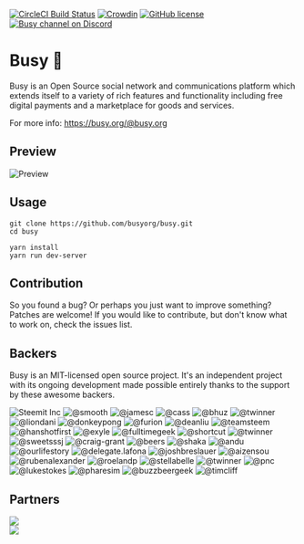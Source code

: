 [![CircleCI Build Status](https://circleci.com/gh/busyorg/busy.svg?style=shield&circle-token=:circle-token)](https://circleci.com/gh/busyorg/busy)
[![Crowdin](http://d322cqt584bo4o.cloudfront.net/busy/localized.svg)](https://translate.busy.org/project/busy)
[![GitHub license](https://img.shields.io/badge/license-MIT-blue.svg)](https://raw.githubusercontent.com/busyorg/busy/new-design/LICENSE)
[![Busy channel on Discord](https://img.shields.io/badge/chat-discord-738bd7.svg)](https://discord.gg/G95rNZs)

# Busy 🚀

Busy is an Open Source social network and communications platform which extends itself to a variety of rich features and functionality including free digital payments and a marketplace for goods and services. 

For more info: https://busy.org/@busy.org

## Preview
![Preview](https://user-images.githubusercontent.com/16245250/35974135-6fe56d5a-0d0a-11e8-99f6-a90d59696f82.png)

## Usage

```
git clone https://github.com/busyorg/busy.git
cd busy

yarn install
yarn run dev-server
```

## Contribution 
So you found a bug? Or perhaps you just want to improve something? Patches are welcome! If you would like to contribute, but don't know what to work on, check the issues list.

## Backers

Busy is an MIT-licensed open source project. It's an independent project with its ongoing development made possible entirely thanks to the support by these awesome backers.

![Steemit Inc](https://avatars2.githubusercontent.com/u/17434692?v=4&s=50)
![@smooth](https://img.busy.org/@smooth?s=50)
![@jamesc](https://img.busy.org/@jamesc?s=50)
![@cass](https://img.busy.org/@cass?s=50)
![@bhuz](https://img.busy.org/@bhuz?s=50)
![@twinner](https://img.busy.org/@twinner?s=50)
![@liondani](https://img.busy.org/@liondani?s=50)
![@donkeypong](https://img.busy.org/@donkeypong?s=50)
![@furion](https://img.busy.org/@furion?s=50)
![@deanliu](https://img.busy.org/@deanliu?s=50)
![@teamsteem](https://img.busy.org/@teamsteem?s=50)
![@hanshotfirst](https://img.busy.org/@hanshotfirst?s=50)
![@exyle](https://img.busy.org/@exyle?s=50)
![@fulltimegeek](https://img.busy.org/@fulltimegeek?s=50)
![@shortcut](https://img.busy.org/@shortcut?s=50)
![@twinner](https://img.busy.org/@hql2016?s=50)
![@sweetsssj](https://img.busy.org/@sweetsssj?s=50)
![@craig-grant](https://img.busy.org/@craig-grant?s=50)
![@beers](https://img.busy.org/@beers?s=50)
![@shaka](https://img.busy.org/@shaka?s=50)
![@andu](https://img.busy.org/@andu?s=50)
![@ourlifestory](https://img.busy.org/@ourlifestory?s=50)
![@delegate.lafona](https://img.busy.org/@delegate.lafona?s=50)
![@joshbreslauer](https://img.busy.org/@joshbreslauer?s=50)
![@aizensou](https://img.busy.org/@aizensou?s=50)
![@rubenalexander](https://img.busy.org/@rubenalexander?s=50)
![@roelandp](https://img.busy.org/@roelandp?s=50)
![@stellabelle](https://img.busy.org/@stellabelle?s=50)
![@twinner](https://img.busy.org/@hql2016?s=50)
![@pnc](https://img.busy.org/@pnc?s=50)
![@lukestokes](https://img.busy.org/@lukestokes?s=50)
![@pharesim](https://img.busy.org/@pharesim?s=50)
![@buzzbeergeek](https://img.busy.org/@buzzbeergeek?s=50)
![@timcliff](https://img.busy.org/@timcliff?s=50)

## Partners

[![](https://res.cloudinary.com/hpiynhbhq/image/upload/v1507199425/hevqheh9nltx0dfbuvo8.png)](https://crowdin.com/project/busy)  
[![](https://res.cloudinary.com/hpiynhbhq/image/upload/v1507199050/fqxowyhiwlj9vhb5wdue.png)](https://www.browserstack.com/)
